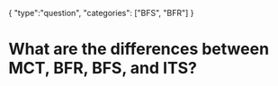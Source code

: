 {
    "type":"question",
    "categories": ["BFS", "BFR"]
}

# What are the differences between MCT, BFR, BFS, and ITS? 
